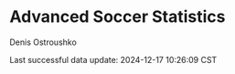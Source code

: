 # Advanced Soccer Statistics
Denis Ostroushko

<!-- gfm -->

Last successful data update: 2024-12-17 10:26:09 CST
